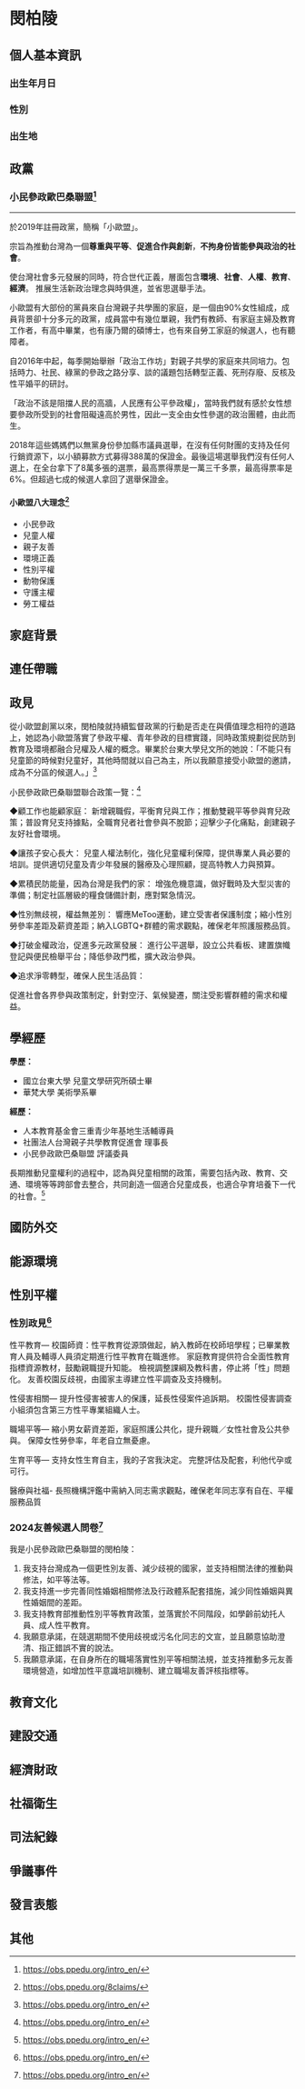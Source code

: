 # 閔柏陵

## 個人基本資訊

### 出生年月日

### 性別

### 出生地

## 政黨

### ⼩民參政歐巴桑聯盟[^1] ###
---
於2019年註冊政黨，簡稱「⼩歐盟」。  

宗旨為推動台灣為一個**尊重與平等**、**促進合作與創新**，**不拘身份皆能參與政治的社會**。  

使台灣社會多元發展的同時，符合世代正義，層面包含**環境**、**社會**、**人權**、**教育**、**經濟**。
推展生活新政治理念與時俱進，並省思選舉手法。  

小歐盟有大部份的黨員來自台灣親子共學團的家庭，是一個由90%女性組成，成員背景卻十分多元的政黨，成員當中有幾位單親，我們有教師、有家庭主婦及教育工作者，有高中畢業，也有康乃爾的碩博士，也有來自勞工家庭的候選人，也有聽障者。  

自2016年中起，每季開始舉辦「政治工作坊」對親子共學的家庭來共同培力。包括時力、社民、綠黨的參政之路分享、談的議題包括轉型正義、死刑存廢、反核及性平婚平的研討。  

「政治不該是阻擋人民的高牆，人民應有公平參政權」，當時我們就有感於女性想要參政所受到的社會阻礙遠高於男性，因此一支全由女性參選的政治團體，由此而生。  

2018年這些媽媽們以無黨身份參加縣市議員選舉，在沒有任何財團的支持及任何行銷資源下，以小額募款方式募得388萬的保證金。最後這場選舉我們沒有任何人選上，在全台拿下了8萬多張的選票，最高票得票是一萬三千多票，最高得票率是6%。但超過七成的候選人拿回了選舉保證金。  

#### 小歐盟八大理念[^2] ####
- 小民參政
- 兒童人權
- 親子友善
- 環境正義
- 性別平權
- 動物保護
- 守護主權
- 勞工權益

[^1]: https://obs.ppedu.org/intro_en/
[^2]: https://obs.ppedu.org/8claims/

## 家庭背景

## 連任帶職

## 政見

從小歐盟創黨以來，閔柏陵就持續監督政黨的行動是否走在與價值理念相符的道路上，她認為小歐盟落實了參政平權、青年參政的目標實踐，同時政策規劃從民防到教育及環境都融合兒權及人權的概念。畢業於台東大學兒文所的她說：「不能只有兒童節的時候對兒童好，其他時間就以自己為主，所以我願意接受小歐盟的邀請，成為不分區的候選人。」[^1]

小民參政歐巴桑聯盟聯合政策一覽：[^1]

◆顧工作也能顧家庭：
新增親職假，平衡育兒與工作；推動雙親平等參與育兒政策；普設育兒支持據點，全職育兒者社會參與不脫節；迎擊少子化痛點，創建親子友好社會環境。

◆讓孩子安心長大：
兒童人權法制化，強化兒童權利保障，提供專業人員必要的培訓。提供適切兒童及青少年發展的醫療及心理照顧，提高特教人力與預算。

◆累積民防能量，因為台灣是我們的家：
增強危機意識，做好戰時及大型災害的準備；制定社區層級的糧食儲備計劃，應對緊急情況。

◆性別無歧視，權益無差別：
響應MeToo運動，建立受害者保護制度；縮小性別勞參率差距及薪資差距；納入LGBTQ+群體的需求觀點，確保老年照護服務品質。

◆打破金權政治，促進多元政黨發展：
進行公平選舉，設立公共看板、建置旗幟登記與便民檢舉平台；降低參政門檻，擴大政治參與。 

◆追求淨零轉型，確保人民生活品質：

促進社會各界參與政策制定，針對空汙、氣候變遷，關注受影響群體的需求和權益。

[^1]: 小歐盟小編編寫

## 學經歷

**學歷：**
- 國立台東大學 兒童文學研究所碩士畢
- 華梵大學 美術學系畢

**經歷：**
- 人本教育基金會三重青少年基地生活輔導員
- 社團法人台灣親子共學教育促進會 理事長
- 小民參政歐巴桑聯盟 評議委員

長期推動兒童權利的過程中，認為與兒童相關的政策，需要包括內政、教育、交通、環境等等跨部會去整合，共同創造一個適合兒童成長，也適合孕育培養下一代的社會。[^1]

[^1]:[小民參政歐巴桑聯盟粉專](https://www.facebook.com/photo/?fbid=909476433878280&set=a.903303214495602)

## 國防外交

## 能源環境

## 性別平權

### 性別政見[^1]

性平教育—
校園師資：性平教育從源頭做起，納入教師在校師培學程；已畢業教育人員及輔導人員須定期進行性平教育在職進修。
家庭教育提供符合全面性教育指標資源教材，鼓勵親職提升知能。
檢視調整課綱及教科書，停止將「性」問題化。
友善校園反歧視，由國家主導建立性平調查及支持機制。

性侵害相關—
提升性侵害被害人的保護，延長性侵案件追訴期。
校園性侵害調查小組須包含第三方性平專業組織人士。

職場平等—
縮小男女薪資差距，家庭照護公共化，提升親職／女性社會及公共參與。
保障女性勞參率，年老自立無憂慮。

生育平等—
支持女性生育自主，我的子宮我決定。
完整評估及配套，利他代孕或可行。

醫療與社福- 
長照機構評鑑中需納入同志需求觀點，確保老年同志享有自在、平權服務品質

### 2024友善候選人問卷[^1]

我是小民參政歐巴桑聯盟的閔柏陵：

1. 我支持台灣成為一個更性別友善、減少歧視的國家，並支持相關法律的推動與修法，如平等法等。
1. 我支持進一步完善同性婚姻相關修法及行政體系配套措施，減少同性婚姻與異性婚姻間的差距。
1. 我支持教育部推動性別平等教育政策，並落實於不同階段，如學齡前幼托人員、成人性平教育。
1. 我願意承諾，在競選期間不使用歧視或污名化同志的文宣，並且願意協助澄清、指正錯誤不實的說法。
1. 我願意承諾，在自身所在的職場落實性別平等相關法規，並支持推動多元友善環境營造，如增加性平意識培訓機制、建立職場友善評核指標等。

[^1]: https://pridewatch.tw/candidate/sammii

## 教育文化

## 建設交通

## 經濟財政

## 社福衛生

## 司法紀錄

## 爭議事件

## 發言表態

## 其他
